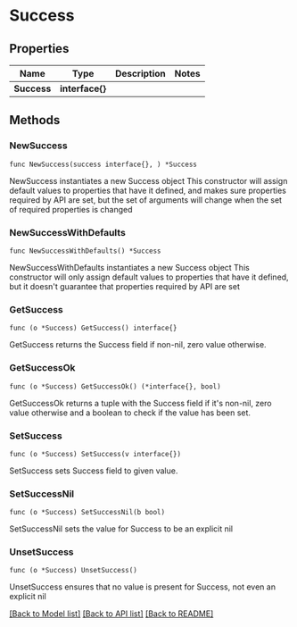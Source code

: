 # Success

## Properties

Name | Type | Description | Notes
------------ | ------------- | ------------- | -------------
**Success** | **interface{}** |  | 

## Methods

### NewSuccess

`func NewSuccess(success interface{}, ) *Success`

NewSuccess instantiates a new Success object
This constructor will assign default values to properties that have it defined,
and makes sure properties required by API are set, but the set of arguments
will change when the set of required properties is changed

### NewSuccessWithDefaults

`func NewSuccessWithDefaults() *Success`

NewSuccessWithDefaults instantiates a new Success object
This constructor will only assign default values to properties that have it defined,
but it doesn't guarantee that properties required by API are set

### GetSuccess

`func (o *Success) GetSuccess() interface{}`

GetSuccess returns the Success field if non-nil, zero value otherwise.

### GetSuccessOk

`func (o *Success) GetSuccessOk() (*interface{}, bool)`

GetSuccessOk returns a tuple with the Success field if it's non-nil, zero value otherwise
and a boolean to check if the value has been set.

### SetSuccess

`func (o *Success) SetSuccess(v interface{})`

SetSuccess sets Success field to given value.


### SetSuccessNil

`func (o *Success) SetSuccessNil(b bool)`

 SetSuccessNil sets the value for Success to be an explicit nil

### UnsetSuccess
`func (o *Success) UnsetSuccess()`

UnsetSuccess ensures that no value is present for Success, not even an explicit nil

[[Back to Model list]](../README.md#documentation-for-models) [[Back to API list]](../README.md#documentation-for-api-endpoints) [[Back to README]](../README.md)


